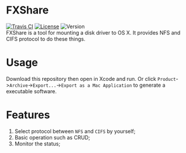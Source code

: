 # FXShare
[![Travis CI](https://travis-ci.org/Zeacone/FXShare.svg?branch=master)](https://travis-ci.org/Zeacone/FXShare)
[![License](https://img.shields.io/apm/l/vim-mode.svg)](https://github.com/Zeacone/FXShare/blob/master/LICENSE)
![Version](https://img.shields.io/badge/Version-0.1.0-green.svg)  
FXShare is a tool for mounting a disk driver to OS X. It provides NFS and CIFS protocol to do these things.

# Usage
Download this repository then open in Xcode and run. Or click `Product`->`Archive`->`Export...`->`Export as a Mac Application` to generate a executable software.

# Features
1. Select protocol between `NFS` and `CIFS` by yourself;
2. Basic operation such as CRUD;
3. Monitor the status;
